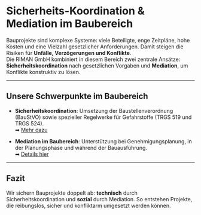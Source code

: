 # Sicherheits-Koordination & Mediation im Baubereich

Bauprojekte sind komplexe Systeme: viele Beteiligte, enge Zeitpläne, hohe Kosten und eine Vielzahl gesetzlicher Anforderungen. Damit steigen die Risiken für **Unfälle, Verzögerungen und Konflikte**.  
Die RIMAN GmbH kombiniert in diesem Bereich zwei zentrale Ansätze: **Sicherheitskoordination** nach gesetzlichen Vorgaben und **Mediation**, um Konflikte konstruktiv zu lösen.  

---

## Unsere Schwerpunkte im Baubereich

- **Sicherheitskoordination**: Umsetzung der Baustellenverordnung (BauStVO) sowie spezieller Regelwerke für Gefahrstoffe (TRGS 519 und TRGS 524).  
➡ [Mehr dazu](sicherheitskoordination/index.md)

- **Mediation im Baubereich**: Unterstützung bei Genehmigungsplanung, in der Planungsphase und während der Bauausführung.  
➡ [Details hier](mediation/index.md)

---

## Fazit

Wir sichern Bauprojekte doppelt ab: **technisch** durch Sicherheitskoordination und **sozial** durch Mediation. So entstehen Projekte, die reibungslos, sicher und konfliktarm umgesetzt werden können.

